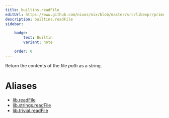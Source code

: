 ```yaml
---
title: builtins.readFile
editUrl: https://www.github.com/nixos/nix/blob/master/src/libexpr/primops.cc
description: builtins.readFile
sidebar:

    badge:
        text: Builtin
        variant: note

    order: 0
---
```


Return the contents of the file *path* as a string.


# Aliases

- [lib.readFile](./reference/lib/lib-readFile)
- [lib.strings.readFile](./reference/lib/strings/lib-strings-readFile)
- [lib.trivial.readFile](./reference/lib/trivial/lib-trivial-readFile)


